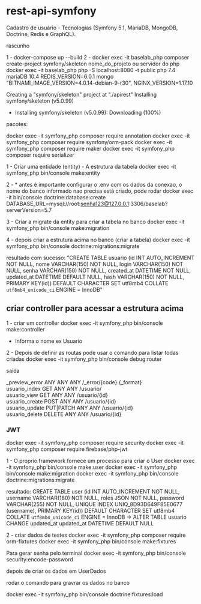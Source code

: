 # rest-api-symfony
Cadastro de usuário - Tecnologias (Symfony 5.1, MariaDB, MongoDB, Doctrine, Redis e GraphQL).


rascunho

1 - docker-compose up --build
2 - docker exec -it baselab_php composer create-project symfony/skeleton nome_do_projeto
ou
servidor do php docker exec -it baselab_php php -S localhost:8080 -t public
php 7.4
mariaDB 10.4
REDIS_VERSION=6.0.1
mongo "BITNAMI_IMAGE_VERSION=4.0.14-debian-9-r30",
NGINX_VERSION=1.17.10

Creating a "symfony/skeleton" project at "./apirest"
Installing symfony/skeleton (v5.0.99)
  - Installing symfony/skeleton (v5.0.99): Downloading (100%) 

  pacotes:

  docker exec -it symfony_php composer require annotation
  docker exec -it symfony_php composer require symfony/orm-pack
  docker exec -it symfony_php composer require maker
  docker exec -it symfony_php composer require serializer




  1 - Criar uma entidade (entity) - A estrutura da tabela
  docker exec -it symfony_php bin/console make:entity

  2 - * antes é importante configurar o .env com os dados da conexao, o nome do banco informado nao precisa está criado, pode rodar docker exec -it bin/console doctrine:database:create
  DATABASE_URL=mysql://root:senha123@127.0.0.1:3306/baselab?serverVersion=5.7

  3 - Criar a migrate da entity para criar a tabela no banco
  docker exec -it symfony_php bin/console make:migration

  4 - depois criar a estrutura acima no banco (criar a tabela)
  docker exec -it symfony_php bin/console doctrine:migrations:migrate
  
  resultado com sucesso: "CREATE TABLE usuario (id INT AUTO_INCREMENT NOT NULL, nome VARCHAR(150) NOT NULL, login VARCHAR(150) NOT NULL, senha VARCHAR(150) NOT NULL, created_at DATETIME NOT NULL, updated_at DATETIME DEFAULT NULL, hash VARCHAR(150) NOT NULL, PRIMARY KEY(id)) DEFAULT CHARACTER SET utf8mb4 COLLATE `utf8mb4_unicode_ci` ENGINE = InnoDB"


## criar controller para acessar a estrutura acima

1 - criar um controller 
docker exec -it symfony_php bin/console make:controller
- Informa o nome ex Usuario

2 - Depois de definir as routas pode usar o comando para listar todas criadas
docker exec -it symfony_php bin/console debug:router

saida 

  _preview_error   ANY         ANY      ANY    /_error/{code}.{_format}  
  usuario_index    GET         ANY      ANY    /usuario/                 
  usuario_view     GET         ANY      ANY    /usuario/{id}             
  usuario_create   POST        ANY      ANY    /usuario/{id}             
  usuario_update   PUT|PATCH   ANY      ANY    /usuario/{id}             
  usuario_delete   DELETE      ANY      ANY    /usuario/{id} 

### JWT

  docker exec -it symfony_php composer require security
  docker exec -it symfony_php composer require firebase/php-jwt

  1 - O proprio framework fornece um processo para criar o User
  docker exec -it symfony_php bin/console make:user
  docker exec -it symfony_php bin/console make:migration
  docker exec -it symfony_php bin/console doctrine:migrations:migrate
  
  resultado: 
  CREATE TABLE user (id INT AUTO_INCREMENT NOT NULL, username VARCHAR(180) NOT NULL, roles JSON NOT NULL, password VARCHAR(255) NOT NULL, UNIQUE INDEX UNIQ_8D93D649F85E0677 (username), PRIMARY KEY(id)) DEFAULT CHARACTER SET utf8mb4 COLLATE `utf8mb4_unicode_ci` ENGINE = InnoDB
     -> ALTER TABLE usuario CHANGE updated_at updated_at DATETIME DEFAULT NULL

  2 - criar dados de testes
  docker exec -it symfony_php composer require orm-fixtures
  docker exec -it symfony_php bin/console make:fixtures

  Para gerar senha pelo terminal
  docker exec -it symfony_php bin/console security:encode-password

  depois de criar os dados em UserDados

  rodar o comando para gravrar os dados no banco

  docker exec -it symfony_php bin/console doctrine:fixtures:load


  

